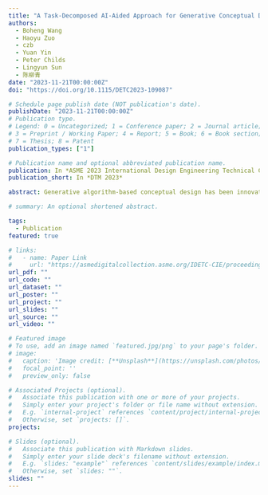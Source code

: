 ```yaml
---
title: "A Task-Decomposed AI-Aided Approach for Generative Conceptual Design"
authors:
  - Boheng Wang
  - Haoyu Zuo
  - czb
  - Yuan Yin
  - Peter Childs
  - Lingyun Sun
  - 陈柳青
date: "2023-11-21T00:00:00Z"
doi: "https://doi.org/10.1115/DETC2023-109087"

# Schedule page publish date (NOT publication's date).
publishDate: "2023-11-21T00:00:00Z"
# Publication type.
# Legend: 0 = Uncategorized; 1 = Conference paper; 2 = Journal article;
# 3 = Preprint / Working Paper; 4 = Report; 5 = Book; 6 = Book section;
# 7 = Thesis; 8 = Patent
publication_types: ["1"]

# Publication name and optional abbreviated publication name.
publication: In *ASME 2023 International Design Engineering Technical Conferences and Computers and Information in Engineering Conference*
publication_short: In *DTM 2023*

abstract: Generative algorithm-based conceptual design has been innovatively applied as an emerging digital design paradigm for early-stage design ideation. With powerful large language models (LLMs), designers can enter an initial prompt as a design requirement to generate using machine reasoning capability descriptive natural language content. The machine-generated output can be used as stimuli to inspire designers during design ideation. However, the lack of transparency and insufficient controllability of LLMs can limit their effectiveness when assisting humans on a generative conceptual design task. This generation process lacks theoretical guidance and a comprehensive understanding of design requirements, which may potentially lead to generated concepts that are mismatched or lack creativity. Inspired by the Function-Behavior-Structure (FBS) model, this paper proposes a task-decomposed AI-aided approach for generative conceptual design. We decompose a conceptual design task into three sub-tasks including functional reasoning, behavioral reasoning, and structural reasoning. Prompt templates and specification signifiers are specified for different steps to guide the LLMs to generate reasonable results, controllably. The output of each step becomes the input of the next, aiding in aggregating gains per step and embedding the selection preferences of human designers at each stage. A conceptual design experiment is conducted, and the results show that the conceptual design ideation with our method are more reasonable and creative in comparison to a baseline.

# summary: An optional shortened abstract.

tags:
  - Publication
featured: true

# links:
#   - name: Paper Link
#     url: "https://asmedigitalcollection.asme.org/IDETC-CIE/proceedings-abstract/IDETC-CIE2023/1170463"
url_pdf: ""
url_code: ""
url_dataset: ""
url_poster: ""
url_project: ""
url_slides: ""
url_source: ""
url_video: ""

# Featured image
# To use, add an image named `featured.jpg/png` to your page's folder.
# image:
#   caption: 'Image credit: [**Unsplash**](https://unsplash.com/photos/pLCdAaMFLTE)'
#   focal_point: ''
#   preview_only: false

# Associated Projects (optional).
#   Associate this publication with one or more of your projects.
#   Simply enter your project's folder or file name without extension.
#   E.g. `internal-project` references `content/project/internal-project/index.md`.
#   Otherwise, set `projects: []`.
projects:

# Slides (optional).
#   Associate this publication with Markdown slides.
#   Simply enter your slide deck's filename without extension.
#   E.g. `slides: "example"` references `content/slides/example/index.md`.
#   Otherwise, set `slides: ""`.
slides: ""
---
```


<!--
{{% callout note %}}
Click the _Cite_ button above to demo the feature to enable visitors to import publication metadata into their reference management software.
{{% /callout %}}

Supplementary notes can be added here, including [code and math](https://wowchemy.com/docs/content/writing-markdown-latex/). -->
